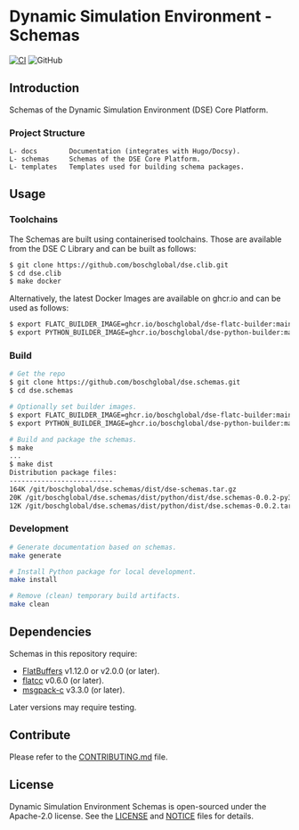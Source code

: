 <!--
Copyright 2023 Robert Bosch GmbH

SPDX-License-Identifier: Apache-2.0
-->

# Dynamic Simulation Environment - Schemas

[![CI](https://github.com/boschglobal/dse.schemas/actions/workflows/ci.yaml/badge.svg)](https://github.com/boschglobal/dse.schemas/actions/workflows/ci.yaml)
![GitHub](https://img.shields.io/github/license/boschglobal/dse.schemas)


## Introduction

Schemas of the Dynamic Simulation Environment (DSE) Core Platform.


### Project Structure

```
L- docs        Documentation (integrates with Hugo/Docsy).
L- schemas     Schemas of the DSE Core Platform.
L- templates   Templates used for building schema packages.
```


## Usage

### Toolchains

The Schemas are built using containerised toolchains. Those are
available from the DSE C Library and can be built as follows:

```bash
$ git clone https://github.com/boschglobal/dse.clib.git
$ cd dse.clib
$ make docker
```

Alternatively, the latest Docker Images are available on ghcr.io and can be
used as follows:

```bash
$ export FLATC_BUILDER_IMAGE=ghcr.io/boschglobal/dse-flatc-builder:main
$ export PYTHON_BUILDER_IMAGE=ghcr.io/boschglobal/dse-python-builder:main
```


### Build

```bash
# Get the repo
$ git clone https://github.com/boschglobal/dse.schemas.git
$ cd dse.schemas

# Optionally set builder images.
$ export FLATC_BUILDER_IMAGE=ghcr.io/boschglobal/dse-flatc-builder:main
$ export PYTHON_BUILDER_IMAGE=ghcr.io/boschglobal/dse-python-builder:main

# Build and package the schemas.
$ make
...
$ make dist
Distribution package files:
--------------------------
164K /git/boschglobal/dse.schemas/dist/dse-schemas.tar.gz
20K /git/boschglobal/dse.schemas/dist/python/dist/dse.schemas-0.0.2-py3-none-any.whl
12K /git/boschglobal/dse.schemas/dist/python/dist/dse.schemas-0.0.2.tar.gz
```


### Development

```bash
# Generate documentation based on schemas.
make generate

# Install Python package for local development.
make install

# Remove (clean) temporary build artifacts.
make clean
```


## Dependencies

Schemas in this repository require:

* [FlatBuffers](https://github.com/google/flatbuffers) v1.12.0 or v2.0.0 (or later).
* [flatcc](https://github.com/dvidelabs/flatcc) v0.6.0 (or later).
* [msgpack-c](https://github.com/msgpack/msgpack-c) v3.3.0 (or later).

Later versions may require testing.


## Contribute

Please refer to the [CONTRIBUTING.md](./CONTRIBUTING.md) file.


## License

Dynamic Simulation Environment Schemas is open-sourced under the Apache-2.0 license.
See the [LICENSE](LICENSE) and [NOTICE](./NOTICE) files for details.
